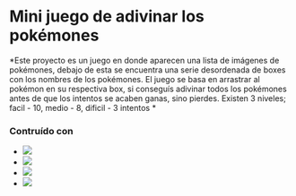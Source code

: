 # Mini juego de adivinar los pokémones

*Este proyecto es un juego en donde aparecen una lista de imágenes de pokémones, debajo de esta se encuentra una serie desordenada de boxes con los nombres de los pokémones. El juego se basa en arrastrar al pokémon en su respectiva box, si conseguís adivinar todos los pokémones antes de que los intentos se acaben ganas, sino pierdes.
Existen 3 niveles; facil - 10, medio - 8, dificil - 3 intentos *

### Contruído con 
* <img src="https://img.shields.io/badge/HTML-e96228?&style=for-the-badge&logo=HTML&logoColor=white">
* <img src="https://img.shields.io/badge/css-2e90f7?style=for-the-badge&logo=css&logoColor=white">
* <img src="https://img.shields.io/badge/javascript-efd81d?style=for-the-badge&logo=javascript&logoColor=fff">
* <img src="https://img.shields.io/badge/pokeapi-ef5350?style=for-the-badge&logo=pokemon&logoColor=fff">